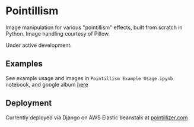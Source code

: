 # Pointillism
Image manipulation for various "pointillism" effects, built from scratch in Python. Image handling courtesy of Pillow. 

Under active development.

## Examples
See example usage and images in `Pointillism Example Usage.ipynb` notebook, and google album [here](https://photos.app.goo.gl/Dv6IObEJnsxKI3bn1)

## Deployment
Currently deployed via Django on AWS Elastic beanstalk at [pointillizer.com](http://www.pointillizer.com)
